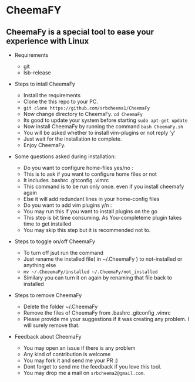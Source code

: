 # CheemaFY

## CheemaFy is a special tool to ease your experience with Linux

 * Requirements

   * git
   * lsb-release


 * Steps to intall CheemaFy

   * Install the requirements
   * Clone the this repo to your PC.
   * `git clone https://github.com/srbcheema1/CheemaFy`
   * Now change directory to CheemaFy. `cd CheemaFy`
   * Its good to update your system before starting `sudo apt-get update`
   * Now install CheemaFy by running the command `bash CheemaFy.sh`
   * You will be asked whether to install vim-plugins or not reply 'y'
   * Just wait for the installation to complete.
   * Enjoy CheemaFy.


 * Some questions asked during installation:

   * Do you want to configure home-files yes/no :
   * This is to ask if you want to configure home files or not
   * It includes .bashrc .gitconfig .vimrc
   * This command is to be run only once. even if you install cheemafy again
   * Else it will add redundant lines in your home-config files
   * Do you want to add vim plugins y/n :
   * You may run this if you want to install plugins on the go
   * This step is bit time consuming. As You-completeme plugin takes time to get installed
   * You may skip this step but it is recommended not to.


 * Steps to toggle on/off CheemaFy

   * To turn off jsut run the command
   * Just rename the installed file( in ~/.CheemaFy ) to not-installed or anything else
   * `mv ~/.CheeemaFy/installed ~/.CheemaFy/not_installed`
   * Similary you can turn it on again by renaming that file back to installed


 * Steps to remove CheemaFy

   * Delete the folder ~/.CheemaFy
   * Remove the files of CheemaFy from .bashrc .gitconfig .vimrc
   * Please provide me your suggestions if it was creating any problem. I will surely remove that.


 * Feedback about CheemaFy

   * You may open an issue if there is any problem
   * Any kind of contribution is welcome
   * You may fork it and send me your PR :)
   * Dont forget to send me the feedback if you love this tool.
   * You may drop me a mail on `srbcheema2@gmail.com`.
